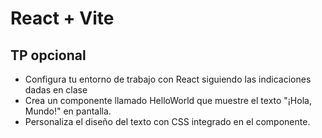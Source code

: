 # React + Vite

## TP opcional 
* Configura tu entorno de trabajo con React siguiendo las indicaciones dadas en clase
* Crea un componente llamado HelloWorld que muestre el texto "¡Hola, Mundo!" en pantalla.
* Personaliza el diseño del texto con CSS integrado en el componente.


